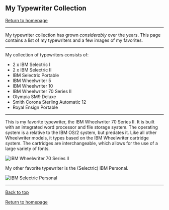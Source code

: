 ## My Typewriter Collection

[Return to homepage](README.md)

***

My typewriter collection has grown *considerably* over the years. This page contains a list of my typewriters and a few images of my favorites.

***

My collection of typewriters consists of:

* 2 x IBM Selectric I 
* 2 x IBM Selectric II
* IBM Selectric Portable
* IBM Wheelwriter 5
* IBM Wheelwriter 10
* IBM Wheelwriter 70 Series II
* Olympia SM9 Deluxe
* Smith Corona Sterling Automatic 12
* Royal Ensign Portable

***

This is my favorite typewriter, the IBM Wheelwriter 70 Series II. It is built with an integrated word processor and file storage system. The operating system is a relative to the IBM OS/2 system, but predates it. Like all other Wheelwriter models, it types based on the IBM Wheelwriter cartridge system. The cartridges are interchangeable, which allows for the use of a large variety of fonts.

![IBM Wheelwriter 70 Series II](https://i.imgur.com/UkjAmOv.jpg)

My other favorite typewriter is the (Selectric) IBM Personal.

![IBM Selectric Personal](https://i.imgur.com/hhyNZ47.jpg)

***

[Back to top](#)

[Return to homepage](README.md)
